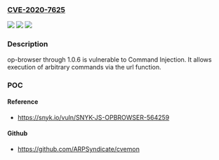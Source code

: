 ### [CVE-2020-7625](https://cve.mitre.org/cgi-bin/cvename.cgi?name=CVE-2020-7625)
![](https://img.shields.io/static/v1?label=Product&message=op-browser&color=blue)
![](https://img.shields.io/static/v1?label=Version&message=All%20versions%20including%201.0.6%20&color=brightgreen)
![](https://img.shields.io/static/v1?label=Vulnerability&message=Command%20Injection&color=brightgreen)

### Description

op-browser through 1.0.6 is vulnerable to Command Injection. It allows execution of arbitrary commands via the url function.

### POC

#### Reference
- https://snyk.io/vuln/SNYK-JS-OPBROWSER-564259

#### Github
- https://github.com/ARPSyndicate/cvemon

